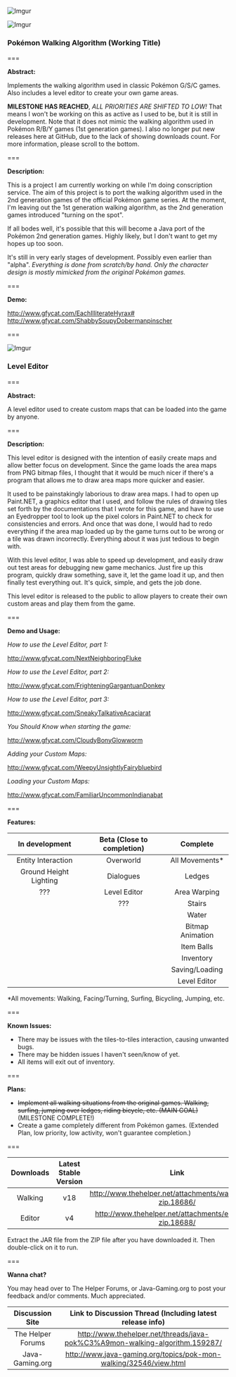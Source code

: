 ![Imgur](http://i.imgur.com/P56aP0J.png)

![Imgur](http://i.imgur.com/PCOgSUH.png)

### Pokémon Walking Algorithm (Working Title) 

===

**Abstract:**

Implements the walking algorithm used in classic Pokémon G/S/C games. Also includes a level editor to create your own game areas.

**MILESTONE HAS REACHED**, *ALL PRIORITIES ARE SHIFTED TO LOW!* That means I won't be working on this as active as I used to be, but it is still in development. Note that it does not mimic the walking algorithm used in Pokémon R/B/Y games (1st generation games). I also no longer put new releases here at GitHub, due to the lack of showing downloads count. For more information, please scroll to the bottom.

===

**Description:**

This is a project I am currently working on while I'm doing conscription service. The aim of this project is to port the walking algorithm used in the 2nd generation games of the official Pokémon game series. At the moment, I'm leaving out the 1st generation walking algorithm, as the 2nd generation games introduced "turning on the spot".

If all bodes well, it's possible that this will become a Java port of the Pokémon 2nd generation games. Highly likely, but I don't want to get my hopes up too soon.

It's still in very early stages of development. Possibly even earlier than "alpha". *Everything is done from scratch/by hand. Only the character design is mostly mimicked from the original Pokémon games.*

===

**Demo:**

http://www.gfycat.com/EachIlliterateHyrax#
http://www.gfycat.com/ShabbySoupyDobermanpinscher

===

![Imgur](http://i.imgur.com/m13jfwm.png)

### Level Editor

===

**Abstract:**

A level editor used to create custom maps that can be loaded into the game by anyone.

===

**Description:**

This level editor is designed with the intention of easily create maps and allow better focus on development. Since the game loads the area maps from PNG bitmap files, I thought that it would be much nicer if there's a program that allows me to draw area maps more quicker and easier.

It used to be painstakingly laborious to draw area maps. I had to open up Paint.NET, a graphics editor that I used, and follow the rules of drawing tiles set forth by the documentations that I wrote for this game, and have to use an Eyedropper tool to look up the pixel colors in Paint.NET to check for consistencies and errors. And once that was done, I would had to redo everything if the area map loaded up by the game turns out to be wrong or a tile was drawn incorrectly. Everything about it was just tedious to begin with.

With this level editor, I was able to speed up development, and easily draw out test areas for debugging new game mechanics. Just fire up this program, quickly draw something, save it, let the game load it up, and then finally test everything out. It's quick, simple, and gets the job done.

This level editor is released to the public to allow players to create their own custom areas and play them from the game.

===

**Demo and Usage:**

*How to use the Level Editor, part 1:*

http://www.gfycat.com/NextNeighboringFluke

*How to use the Level Editor, part 2:*

http://www.gfycat.com/FrighteningGargantuanDonkey

*How to use the Level Editor, part 3:*

http://www.gfycat.com/SneakyTalkativeAcaciarat

*You Should Know when starting the game:*

http://www.gfycat.com/CloudyBonyGlowworm

*Adding your Custom Maps:*

http://www.gfycat.com/WeepyUnsightlyFairybluebird

*Loading your Custom Maps:*

http://www.gfycat.com/FamiliarUncommonIndianabat


===

**Features:**

| In development | Beta (Close to completion) | Complete |
|:---:|:---:|:---:|
| Entity Interaction | Overworld | All Movements* |
| Ground Height Lighting | Dialogues | Ledges |
| ??? | Level Editor | Area Warping |
| | ??? | Stairs |
| | | Water |
| | | Bitmap Animation |
| | | Item Balls |
| | | Inventory |
| | | Saving/Loading |
| | | Level Editor |

\*All movements: Walking, Facing/Turning, Surfing, Bicycling, Jumping, etc.

===

**Known Issues:**

* There may be issues with the tiles-to-tiles interaction, causing unwanted bugs.
* There may be hidden issues I haven't seen/know of yet.
* All items will exit out of inventory.

===

**Plans:**

* ~~Implement all walking situations from the original games. Walking, surfing, jumping over ledges, riding bicycle, etc. (MAIN GOAL)~~  (MILESTONE COMPLETE!)
* Create a game completely different from Pokémon games. (Extended Plan, low priority, low activity, won't guarantee completion.)

===

| Downloads | Latest Stable Version | Link |
|:---:|:---:|:---:|
| Walking | v18 | http://www.thehelper.net/attachments/walking_v18-zip.18686/ |
| Editor | v4 | http://www.thehelper.net/attachments/editor_v4-zip.18688/ |

Extract the JAR file from the ZIP file after you have downloaded it. Then double-click on it to run.

===

**Wanna chat?**

You may head over to The Helper Forums, or Java-Gaming.org to post your feedback and/or comments. Much appreciated.

| Discussion Site | Link to Discussion Thread (Including latest release info) |
|:---:|:---:|
| The Helper Forums | http://www.thehelper.net/threads/java-pok%C3%A9mon-walking-algorithm.159287/ |
| Java-Gaming.org | http://www.java-gaming.org/topics/pok-mon-walking/32546/view.html |